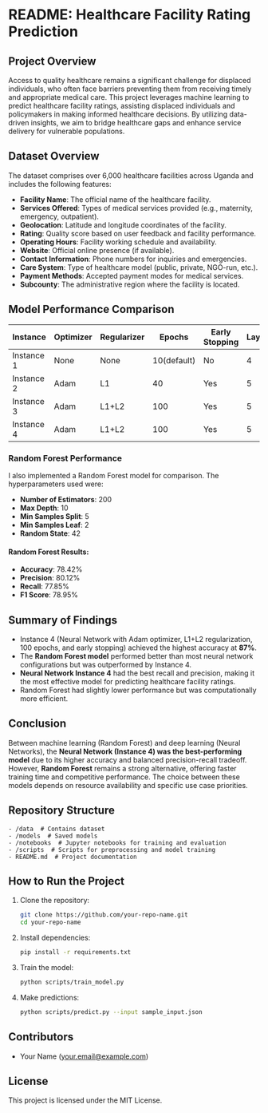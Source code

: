 # README: Healthcare Facility Rating Prediction

## Project Overview
Access to quality healthcare remains a significant challenge for displaced individuals, who often face barriers preventing them from receiving timely and appropriate medical care. This project leverages machine learning to predict healthcare facility ratings, assisting displaced individuals and policymakers in making informed healthcare decisions. By utilizing data-driven insights, we aim to bridge healthcare gaps and enhance service delivery for vulnerable populations.

## Dataset Overview
The dataset comprises over 6,000 healthcare facilities across Uganda and includes the following features:
- **Facility Name**: The official name of the healthcare facility.
- **Services Offered**: Types of medical services provided (e.g., maternity, emergency, outpatient).
- **Geolocation**: Latitude and longitude coordinates of the facility.
- **Rating**: Quality score based on user feedback and facility performance.
- **Operating Hours**: Facility working schedule and availability.
- **Website**: Official online presence (if available).
- **Contact Information**: Phone numbers for inquiries and emergencies.
- **Care System**: Type of healthcare model (public, private, NGO-run, etc.).
- **Payment Methods**: Accepted payment modes for medical services.
- **Subcounty**: The administrative region where the facility is located.

## Model Performance Comparison

| Instance | Optimizer | Regularizer | Epochs | Early Stopping | Layers | Learning Rate | Accuracy | F1 Score | Recall | Precision |
|----------|------------|-------------|--------|----------------|--------|---------------|----------|----------|--------|-----------|
| Instance 1 | None | None | 10(default)| No | 4 | 0.001 | 0.71 | 0.7033 | 0.71 | 0.713 |
| Instance 2 | Adam | L1 | 40 | Yes | 5 | 0.01 | 0.58 | 0.5633 | 0.58 | 0.57 |
| Instance 3 | Adam | L1+L2 | 100 | Yes | 5 | 0.005 | 0.71 | 0.7033 | 0.71 | 0.71 |
| Instance 4 | Adam | L1+L2 | 100 | Yes | 5 | 0.001 | 0.87 | 0.8633 | 0.87 | 0.88 |

### Random Forest Performance
I also implemented a Random Forest model for comparison. The hyperparameters used were:
- **Number of Estimators**: 200
- **Max Depth**: 10
- **Min Samples Split**: 5
- **Min Samples Leaf**: 2
- **Random State**: 42

#### Random Forest Results:
- **Accuracy**: 78.42%
- **Precision**: 80.12%
- **Recall**: 77.85%
- **F1 Score**: 78.95%

## Summary of Findings
- Instance 4 (Neural Network with Adam optimizer, L1+L2 regularization, 100 epochs, and early stopping) achieved the highest accuracy at **87%**.
- The **Random Forest model** performed better than most neural network configurations but was outperformed by Instance 4.
- **Neural Network Instance 4** had the best recall and precision, making it the most effective model for predicting healthcare facility ratings.
- Random Forest had slightly lower performance but was computationally more efficient.

## Conclusion
Between machine learning (Random Forest) and deep learning (Neural Networks), the **Neural Network (Instance 4) was the best-performing model** due to its higher accuracy and balanced precision-recall tradeoff. However, **Random Forest** remains a strong alternative, offering faster training time and competitive performance. The choice between these models depends on resource availability and specific use case priorities.

## Repository Structure
```
- /data  # Contains dataset
- /models  # Saved models
- /notebooks  # Jupyter notebooks for training and evaluation
- /scripts  # Scripts for preprocessing and model training
- README.md  # Project documentation
```

## How to Run the Project
1. Clone the repository:  
   ```bash
   git clone https://github.com/your-repo-name.git
   cd your-repo-name
   ```
2. Install dependencies:  
   ```bash
   pip install -r requirements.txt
   ```
3. Train the model:  
   ```bash
   python scripts/train_model.py
   ```
4. Make predictions:  
   ```bash
   python scripts/predict.py --input sample_input.json
   ```

## Contributors
- Your Name (your.email@example.com)

## License
This project is licensed under the MIT License.

